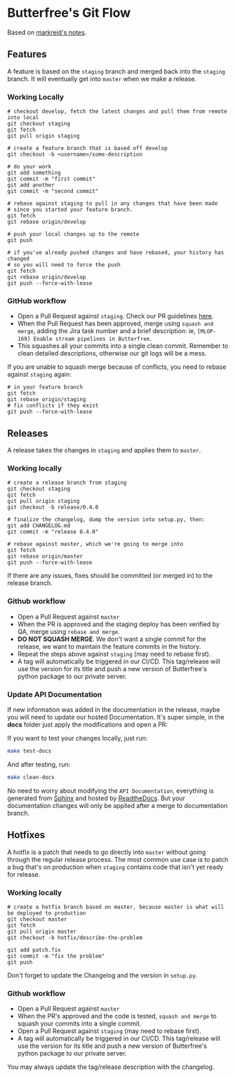 # Butterfree's Git Flow
Based on [markreid's notes](https://gist.github.com/markreid/12e7c2203916b93d23c27a263f6091a0).

## Features

A feature is based on the `staging` branch and merged back into the `staging` branch.
It will eventually get into `master` when we make a release.


### Working Locally

```
# checkout develop, fetch the latest changes and pull them from remote into local
git checkout staging
git fetch
git pull origin staging

# create a feature branch that is based off develop
git checkout -b <username>/some-description

# do your work
git add something
git commit -m "first commit"
git add another
git commit -m "second commit"

# rebase against staging to pull in any changes that have been made
# since you started your feature branch.
git fetch
git rebase origin/develop

# push your local changes up to the remote
git push

# if you've already pushed changes and have rebased, your history has changed
# so you will need to force the push
git fetch
git rebase origin/develop
git push --force-with-lease
````


### GitHub workflow

- Open a Pull Request against `staging`. Check our PR guidelines [here](https://github.com/quintoandar/butterfree/blob/master/CONTRIBUTING.md#pull-request-guideline).
- When the Pull Request has been approved, merge using `squash and merge`, adding the Jira task number and a brief description:
ie, `[MLOP-169] Enable stream pipelines in Butterfree`.
- This squashes all your commits into a single clean commit. Remember to clean detailed descriptions, otherwise our git logs will be a mess.

If you are unable to squash merge because of conflicts, you need to rebase against `staging` again:

```
# in your feature branch
git fetch
git rebase origin/staging
# fix conflicts if they exist
git push --force-with-lease
```


## Releases

A release takes the changes in `staging` and applies them to `master`.


### Working locally


```
# create a release branch from staging
git checkout staging
git fetch
git pull origin staging
git checkout -b release/0.4.0

# finalize the changelog, dump the version into setup.py, then:
git add CHANGELOG.md
git commit -m "release 0.4.0"

# rebase against master, which we're going to merge into
git fetch
git rebase origin/master
git push --force-with-lease
```

If there are any issues, fixes should be committed (or merged in) to the release branch.

### Github workflow

- Open a Pull Request against `master`
- When the PR is approved and the staging deploy has been verified by QA, merge using `rebase and merge`.
- **DO NOT SQUASH MERGE**. We don't want a single commit for the release, we want to maintain the feature commits in the history.
- Repeat the steps above against `staging` (may need to rebase first).
- A tag will automatically be triggered in our CI/CD. This tag/release will use the version for its title and push a new version
of Butterfree's python package to our private server.

### Update API Documentation

If new information was added in the documentation in the release, maybe you will need to update our hosted Documentation. It's super simple, in the **docs** folder just apply the modifications and open a PR:

If you want to test your changes locally, just run:
 
```bash
make test-docs
```

And after testing, run:

```bash
make clean-docs
```

No need to worry about modifying the `API Documentation`,  everything is generated from [Sphinx](https://www.sphinx-doc.org/en/master/index.html) and hosted by [ReadtheDocs](https://readthedocs.org/). But your documentation changes will only be applied after a merge to documentation branch.


## Hotfixes

A hotfix is a patch that needs to go directly into `master` without going through the regular release process.
The most common use case is to patch a bug that's on production when `staging` contains code that isn't yet ready for release.


### Working locally

```
# create a hotfix branch based on master, because master is what will be deployed to production
git checkout master
git fetch
git pull origin master
git checkout -b hotfix/describe-the-problem

git add patch.fix
git commit -m "fix the problem"
git push
```

Don't forget to update the Changelog and the version in `setup.py`.

### Github workflow

- Open a Pull Request against `master`
- When the PR's approved and the code is tested, `squash and merge` to squash your commits into a single commit.
- Open a Pull Request against `staging` (may need to rebase first).
- A tag will automatically be triggered in our CI/CD. This tag/release will use the version for its title and push a new version
of Butterfree's python package to our private server.

You may always update the tag/release description with the changelog.
